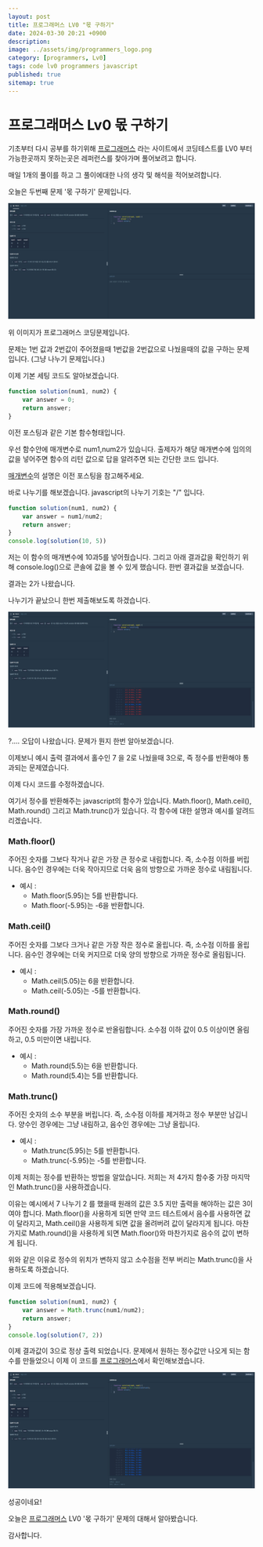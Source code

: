 ```yaml
---
layout: post
title: 프로그래머스 LV0 "몫 구하기"
date: 2024-03-30 20:21 +0900
description: 
image: ../assets/img/programmers_logo.png
category: [programmers, Lv0]
tags: code lv0 programmers javascript
published: true
sitemap: true
---
```


# 프로그래머스 Lv0 몫 구하기

  기초부터 다시 공부를 하기위해 [프로그래머스](https://programmers.co.kr/) 라는 사이트에서
  코딩테스트를 LV0 부터 가능한곳까지 못하는곳은 레퍼런스를 찾아가며 풀어보려고 합니다.
  
  매일 1개의 풀이를 하고 그 풀이에대한 나의 생각 및 해석을 적어보려합니다.

  오늘은 두번째 문제 '몫 구하기' 문제입니다.

  ![프로그래머스 이미지](../../assets/img/몫구하기_01.png)

  위 이미지가 프로그래머스 코딩문제입니다.
  
  문제는 1번 값과 2번값이 주어졌을때 1번값을 2번값으로 나눴을때의 값을 구하는 문제입니다.
  (그냥 나누기 문제입니다.)

  이제 기본 세팅 코드도 알아보겠습니다.
  
```javascript
function solution(num1, num2) {
    var answer = 0;
    return answer;
}
``` 
이전 포스팅과 같은 기본 함수형태입니다.

우선 함수안에 매개변수로 num1,num2가 있습니다. 출제자가 해당 매개변수에 임의의 값을 넣어주면
함수의 리턴 값으로 답을 알려주면 되는 간단한 코드 입니다.

[매개변수](https://spearboy.github.io/posts/programmers_1/#여기서-매개변수란)의 설명은 이전 포스팅을 참고해주세요.

바로 나누기를 해보겠습니다. javascript의 나누기 기호는 "/" 입니다.

```javascript
function solution(num1, num2) {
    var answer = num1/num2;
    return answer;
}
console.log(solution(10, 5))
``` 

저는 이 함수의 매개변수에 10과5를 넣어줬습니다. 
그리고 아래 결과값을 확인하기 위해 console.log()으로 콘솔에 값을 볼 수 있게 했습니다.
한번 결과값을 보겠습니다.

결과는 2가 나왔습니다.

나누기가 끝났으니 한번 제출해보도록 하겠습니다.

![프로그래머스 이미지](../../assets/img/몫구하기_02.png)

?.... 오답이 나왔습니다. 문제가 뭔지 한번 알아보겠습니다.

이제보니 예시 출력 결과에서 홀수인 7 을 2로 나눴을때 3으로, 즉 정수를 반환해야 통과되는 문제였습니다.

이제 다시 코드를 수정하겠습니다.

여기서 정수를 반환해주는 javascript의 함수가 있습니다.
Math.floor(), Math.ceil(), Math.round() 그리고 Math.trunc()가 있습니다.
각 함수에 대한 설명과 예시를 알려드리겠습니다.

### Math.floor()
주어진 숫자를 그보다 작거나 같은 가장 큰 정수로 내림합니다. 즉, 소수점 이하를 버립니다. 음수인 경우에는 더욱 작아지므로 더욱 음의 방향으로 가까운 정수로 내림됩니다.
+ 예시 :
    + Math.floor(5.95)는 5를 반환합니다.
    + Math.floor(-5.95)는 -6을 반환합니다.

### Math.ceil()
주어진 숫자를 그보다 크거나 같은 가장 작은 정수로 올립니다. 즉, 소수점 이하를 올립니다. 음수인 경우에는 더욱 커지므로 더욱 양의 방향으로 가까운 정수로 올림됩니다.
+ 예시 :
    + Math.ceil(5.05)는 6을 반환합니다.
    + Math.ceil(-5.05)는 -5를 반환합니다.

### Math.round()
주어진 숫자를 가장 가까운 정수로 반올림합니다. 소수점 이하 값이 0.5 이상이면 올림하고, 0.5 미만이면 내립니다.
+ 예시 :
    + Math.round(5.5)는 6을 반환합니다.
    + Math.round(5.4)는 5를 반환합니다.

### Math.trunc()
주어진 숫자의 소수 부분을 버립니다. 즉, 소수점 이하를 제거하고 정수 부분만 남깁니다. 양수인 경우에는 그냥 내림하고, 음수인 경우에는 그냥 올립니다.
+ 예시 :
    + Math.trunc(5.95)는 5를 반환합니다.
    + Math.trunc(-5.95)는 -5를 반환합니다.

이제 저희는 정수를 반환하는 방법을 알았습니다.
저희는 저 4가지 함수중 가장 마지막인 Math.trunc()을 사용하겠습니다.

이유는 예시에서 7 나누기 2 를 했을때 원래의 값은 3.5 지만 출력을 해야하는 값은 3이여야 합니다.
Math.floor()을 사용하게 되면 만약 코드 테스트에서 음수를 사용하면 값이 달라지고,
Math.ceil()을 사용하게 되면 값을 올려버려 값이 달라지게 됩니다.
마찬가지로 Math.round()을 사용하게 되면 Math.floor()와 마찬가지로 음수의 값이 변하게 됩니다.

위와 같은 이유로 정수의 위치가 변하지 않고 소수점을 전부 버리는 Math.trunc()을 사용하도록 하겠습니다.

이제 코드에 적용해보겠습니다.
```javascript
function solution(num1, num2) {
    var answer = Math.trunc(num1/num2);
    return answer;
}
console.log(solution(7, 2))
``` 

이제 결과값이 3으로 정상 출력 되었습니다.
문제에서 원하는 정수값만 나오게 되는 함수를 만들었으니
이제 이 코드를 [프로그래머스](https://programmers.co.kr/)에서 확인해보겠습니다.

![프로그래머스 이미지](../../assets/img/몫구하기_03.png)

성공이네요!

오늘은 [프로그래머스](https://programmers.co.kr/) LV0 '몫 구하기' 문제의 대해서 알아봤습니다.

감사합니다.
